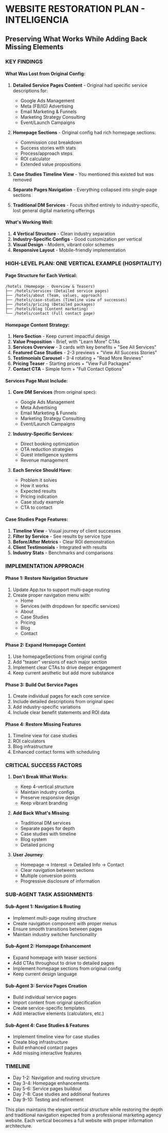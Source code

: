 # WEBSITE RESTORATION PLAN - INTELIGENCIA
## Preserving What Works While Adding Back Missing Elements

### KEY FINDINGS

#### What Was Lost from Original Config:
1. **Detailed Service Pages Content** - Original had specific service descriptions for:
   - Google Ads Management
   - Meta (FB/IG) Advertising  
   - Email Marketing & Funnels
   - Marketing Strategy Consulting
   - Event/Launch Campaigns

2. **Homepage Sections** - Original config had rich homepage sections:
   - Commission cost breakdown
   - Success stories with stats
   - Process/approach steps
   - ROI calculator
   - Extended value propositions

3. **Case Studies Timeline View** - You mentioned this existed but was removed

4. **Separate Pages Navigation** - Everything collapsed into single-page sections

5. **Traditional DM Services** - Focus shifted entirely to industry-specific, lost general digital marketing offerings

#### What's Working Well:
1. **4 Vertical Structure** - Clean industry separation
2. **Industry-Specific Configs** - Good customization per vertical
3. **Visual Design** - Modern, vibrant color schemes
4. **Responsive Layout** - Mobile-friendly implementation

### HIGH-LEVEL PLAN: ONE VERTICAL EXAMPLE (HOSPITALITY)

#### Page Structure for Each Vertical:
```
/hotels (Homepage - Overview & Teasers)
├── /hotels/services (Detailed service pages)
├── /hotels/about (Team, values, approach)
├── /hotels/case-studies (Timeline view of successes)
├── /hotels/pricing (Detailed packages)
├── /hotels/blog (Content marketing)
└── /hotels/contact (Full contact page)
```

#### Homepage Content Strategy:
1. **Hero Section** - Keep current impactful design
2. **Value Proposition** - Brief, with "Learn More" CTAs
3. **Services Overview** - 3 cards with key benefits + "See All Services"
4. **Featured Case Studies** - 2-3 previews + "View All Success Stories"
5. **Testimonials Carousel** - 3-4 rotating + "Read More Reviews"
6. **Pricing Teaser** - Starting prices + "View Full Packages"
7. **Contact CTA** - Simple form + "Full Contact Options"

#### Services Page Must Include:
1. **Core DM Services** (from original spec):
   - Google Ads Management
   - Meta Advertising
   - Email Marketing & Funnels
   - Marketing Strategy Consulting
   - Event/Launch Campaigns

2. **Industry-Specific Services**:
   - Direct booking optimization
   - OTA reduction strategies
   - Guest intelligence systems
   - Revenue management

3. **Each Service Should Have**:
   - Problem it solves
   - How it works
   - Expected results
   - Pricing indication
   - Case study example
   - CTA to contact

#### Case Studies Page Features:
1. **Timeline View** - Visual journey of client successes
2. **Filter by Service** - See results by service type
3. **Before/After Metrics** - Clear ROI demonstration
4. **Client Testimonials** - Integrated with results
5. **Industry Stats** - Benchmarks and comparisons

### IMPLEMENTATION APPROACH

#### Phase 1: Restore Navigation Structure
1. Update App.tsx to support multi-page routing
2. Create proper navigation menu with:
   - Home
   - Services (with dropdown for specific services)
   - About
   - Case Studies
   - Pricing
   - Blog
   - Contact

#### Phase 2: Expand Homepage Content
1. Use homepageSections from original config
2. Add "teaser" versions of each major section
3. Implement clear CTAs to drive deeper engagement
4. Keep current aesthetic but add more substance

#### Phase 3: Build Out Service Pages
1. Create individual pages for each core service
2. Include detailed descriptions from original spec
3. Add industry-specific variations
4. Include clear benefit statements and ROI data

#### Phase 4: Restore Missing Features
1. Timeline view for case studies
2. ROI calculators
3. Blog infrastructure
4. Enhanced contact forms with scheduling

### CRITICAL SUCCESS FACTORS

1. **Don't Break What Works**:
   - Keep 4-vertical structure
   - Maintain industry configs
   - Preserve responsive design
   - Keep vibrant branding

2. **Add Back What's Missing**:
   - Traditional DM services
   - Separate pages for depth
   - Case studies with timeline
   - Blog system
   - Detailed pricing

3. **User Journey**:
   - Homepage → Interest → Detailed Info → Contact
   - Clear navigation between sections
   - Multiple conversion points
   - Progressive disclosure of information

### SUB-AGENT TASK ASSIGNMENTS

#### Sub-Agent 1: Navigation & Routing
- Implement multi-page routing structure
- Create navigation component with proper menus
- Ensure smooth transitions between pages
- Maintain industry switcher functionality

#### Sub-Agent 2: Homepage Enhancement
- Expand homepage with teaser sections
- Add CTAs throughout to drive to detailed pages
- Implement homepage sections from original config
- Keep current design language

#### Sub-Agent 3: Service Pages Creation
- Build individual service pages
- Import content from original specification
- Create service-specific templates
- Add interactive elements (calculators, etc.)

#### Sub-Agent 4: Case Studies & Features
- Implement timeline view for case studies
- Create blog infrastructure
- Build enhanced contact pages
- Add missing interactive features

### TIMELINE
- Day 1-2: Navigation and routing structure
- Day 3-4: Homepage enhancements
- Day 5-6: Service pages buildout
- Day 7-8: Case studies and additional features
- Day 9-10: Testing and refinement

This plan maintains the elegant vertical structure while restoring the depth and traditional navigation expected from a professional marketing agency website. Each vertical becomes a full website with proper information architecture.